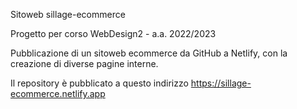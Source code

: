 Sitoweb sillage-ecommerce

Progetto per corso WebDesign2 - a.a. 2022/2023

Pubblicazione di un sitoweb ecommerce da GitHub a Netlify, con la creazione di diverse pagine interne.

Il repository è pubblicato a questo indirizzo
https://sillage-ecommerce.netlify.app
